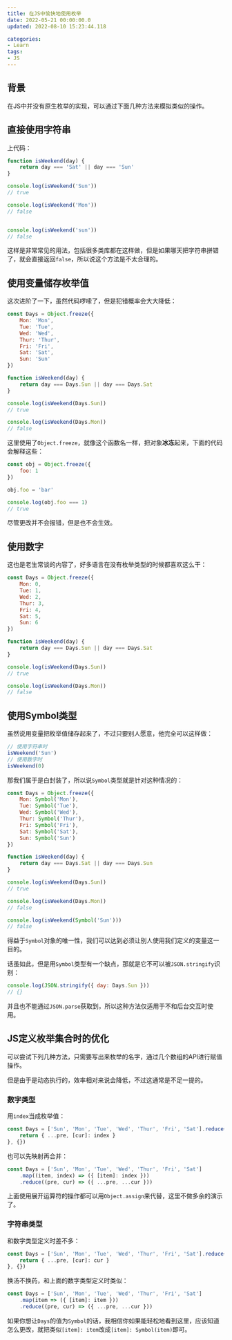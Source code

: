 ```yaml
---
title: 在JS中愉快地使用枚举
date: 2022-05-21 00:00:00.0
updated: 2022-08-10 15:23:44.118

categories: 
- Learn
tags: 
- JS
---
```




## 背景

在JS中并没有原生枚举的实现，可以通过下面几种方法来模拟类似的操作。

## 直接使用字符串

上代码：

```js
function isWeekend(day) {
    return day === 'Sat' || day === 'Sun'
}

console.log(isWeekend('Sun'))
// true

console.log(isWeekend('Mon'))
// false


console.log(isWeekend('sun'))
// false
```

这样是非常常见的用法，包括很多类库都在这样做，但是如果哪天把字符串拼错了，就会直接返回`false`，所以说这个方法是不太合理的。

## 使用变量储存枚举值

这次进阶了一下，虽然代码啰嗦了，但是犯错概率会大大降低：

```js
const Days = Object.freeze({
    Mon: 'Mon',
    Tue: 'Tue',
    Wed: 'Wed',
    Thur: 'Thur',
    Fri: 'Fri',
    Sat: 'Sat',
    Sun: 'Sun'
})

function isWeekend(day) {
    return day === Days.Sun || day === Days.Sat
}

console.log(isWeekend(Days.Sun))
// true

console.log(isWeekend(Days.Mon))
// false
```

这里使用了`Object.freeze`，就像这个函数名一样，把对象**冰冻**起来，下面的代码会解释这些：

```js
const obj = Object.freeze({
    foo: 1
})

obj.foo = 'bar'

console.log(obj.foo === 1)
// true
```

尽管更改并不会报错，但是也不会生效。

## 使用数字

这也是老生常谈的内容了，好多语言在没有枚举类型的时候都喜欢这么干：

```js
const Days = Object.freeze({
    Mon: 0,
    Tue: 1,
    Wed: 2,
    Thur: 3,
    Fri: 4,
    Sat: 5,
    Sun: 6
})

function isWeekend(day) {
    return day === Days.Sun || day === Days.Sat
}

console.log(isWeekend(Days.Sun))
// true

console.log(isWeekend(Days.Mon))
// false
```

## 使用Symbol类型

虽然说用变量把枚举值储存起来了，不过只要别人愿意，他完全可以这样做：

```js
// 使用字符串时
isWeekend('Sun')
// 使用数字时
isWeekend(0)
```

那我们属于是白封装了，所以说`Symbol`类型就是针对这种情况的：

```js
const Days = Object.freeze({
    Mon: Symbol('Mon'),
    Tue: Symbol('Tue'),
    Wed: Symbol('Wed'),
    Thur: Symbol('Thur'),
    Fri: Symbol('Fri'),
    Sat: Symbol('Sat'),
    Sun: Symbol('Sun')
})

function isWeekend(day) {
    return day === Days.Sat || day === Days.Sun
}

console.log(isWeekend(Days.Sun))
// true

console.log(isWeekend(Days.Mon))
// false

console.log(isWeekend(Symbol('Sun')))
// false
```

得益于`Symbol`对象的唯一性，我们可以达到必须让别人使用我们定义的变量这一目的。

话虽如此，但是用`Symbol`类型有一个缺点，那就是它不可以被`JSON.stringify`识别：

```js
console.log(JSON.stringify({ day: Days.Sun }))
// {}
```

并且也不能通过`JSON.parse`获取到，所以这种方法仅适用于不和后台交互时使用。

## JS定义枚举集合时的优化

可以尝试下列几种方法，只需要写出来枚举的名字，通过几个数组的API进行赋值操作。

但是由于是动态执行的，效率相对来说会降低，不过这通常是不足一提的。

### 数字类型

用`index`当成枚举值：

```js
const Days = ['Sun', 'Mon', 'Tue', 'Wed', 'Thur', 'Fri', 'Sat'].reduce((pre, cur, index) => {
    return { ...pre, [cur]: index }
}, {})

```

也可以先映射再合并：

```js
const Days = ['Sun', 'Mon', 'Tue', 'Wed', 'Thur', 'Fri', 'Sat']
    .map((item, index) => ({ [item]: index }))
    .reduce((pre, cur) => ({ ...pre, ...cur }))
```

上面使用展开运算符的操作都可以用`Object.assign`来代替，这里不做多余的演示了。

### 字符串类型

和数字类型定义时差不多：

```js
const Days = ['Sun', 'Mon', 'Tue', 'Wed', 'Thur', 'Fri', 'Sat'].reduce((pre, cur) => {
    return { ...pre, [cur]: cur }
}, {})
```

换汤不换药，和上面的数字类型定义时类似：

```js
const Days = ['Sun', 'Mon', 'Tue', 'Wed', 'Thur', 'Fri', 'Sat']
    .map(item => ({ [item]: item }))
    .reduce((pre, cur) => ({ ...pre, ...cur }))
```

如果你想让`Days`的值为`Symbol`的话，我相信你如果能轻松地看到这里，应该知道怎么更改，就把类似`[item]: item`改成`[item]: Symbol(item)`即可。